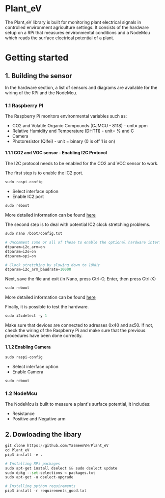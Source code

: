 # Plant_eV

The Plant_eV library is built for monitoring plant electrical signals in controlled environment agriculture settings. It consists of the hardware setup on a RPi that measures environmental conditions and a NodeMcu which reads the surface electrical potential of a plant. 

# Getting started
## 1. Building the sensor
In the hardware section, a list of sensors and diagrams are available for the wiring of the RPi and the NodeMcu.
### 1.1 Raspberry PI
The Raspberry Pi monitors environmental variables such as:
- CO2 and Volatile Organic Compounds (CJMCU - 8118) - unit= ppm
- Relative Humidity and Temperature (DHT11) - unit= % and C
- Camera 
- Photoresistor (Qifei) - unit = binary (0 is off 1 is on)
#### 1.1.1 CO2 and VOC sensor - Enabling I2C Protocol
The I2C protocol needs to be enabled for the CO2 and VOC sensor to work. 

The first step is to enable the IC2 port.
```python
sudo raspi-config
```
- Select interface option 
- Enable IC2 port
```python
sudo reboot
```
More detailed information can be found [here](https://www.raspberrypi-spy.co.uk/2014/11/enabling-the-i2c-interface-on-the-raspberry-pi/)

The second step is to deal with potential IC2 clock stretching problems.
```python
sudo nano /boot/config.txt
```
```python
# Uncomment some or all of these to enable the optional hardware interfaces
dtparam=i2c_arm=on
dtparam=i2s=on
dtparam=spi=on
```
```python
# Clock stretching by slowing down to 10KHz
dtparam=i2c_arm_baudrate=10000
```
Next, save the file and exit (in Nano, press Ctrl-O, Enter, then press Ctrl-X)
```python
sudo reboot
```
More detailed information can be found [here](https://learn.adafruit.com/circuitpython-on-raspberrypi-linux/i2c-clock-stretching)

Finally, it is possible to test the hardware. 
```python
sudo i2cdetect -y 1
```
Make sure that devices are connected to adresses 0x40 and ax50. If not, check the wiring of the Raspberry Pi and make sure that the previous procedures have been done correctly. 
#### 1.1.2 Enabling Camera
```python
sudo raspi-config
```
- Select interface option 
- Enable Camera
```python
sudo reboot
```

### 1.2 NodeMcu
The NodeMcu is built to measure a plant's surface potential, it includes:
- Resistance 
- Positive and Negative arm

## 2. Dowloading the libary 
``` python
git clone https://github.com/YasmeenVH/Plant_eV
cd Plant_eV
pip3 install -e .

# Installing RPi packages
sudo apt-get install dselect && sudo dselect update
sudo dpkg --set-selections < packages.txt
sudo apt-get -u dselect-upgrade

# Installing python requirements
pip3 install -r requirements_good.txt
```


